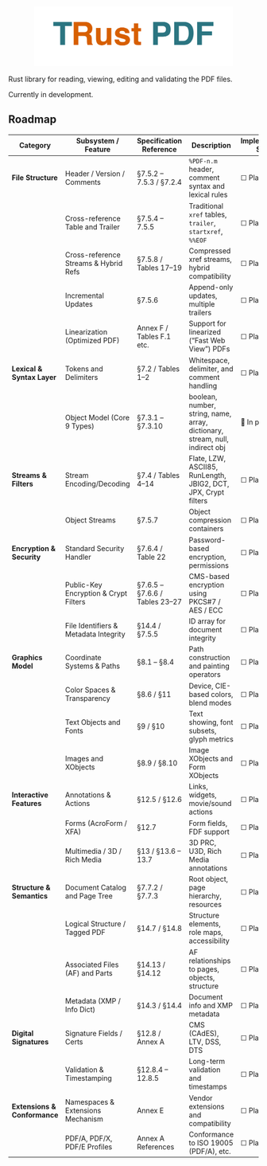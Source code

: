 <div align="center">
  <img src="assets/trust-pdf-logo.png" alt="TRust PDF Logo" width="400">
</div>

Rust library for reading, viewing, editing and validating the PDF files.

Currently in development.

## Roadmap

| Category                     | Subsystem / Feature                   | Specification Reference        | Description                                                                  | Implementation Status |
| ---------------------------- | ------------------------------------- | ------------------------------ | ---------------------------------------------------------------------------- | --------------------- |
| **File Structure**           | Header / Version / Comments           | §7.5.2 – 7.5.3 / §7.2.4        | `%PDF-n.m` header, comment syntax and lexical rules                          | ☐ Planned             |
|                              | Cross-reference Table and Trailer     | §7.5.4 – 7.5.5                 | Traditional `xref` tables, `trailer`, `startxref`, `%%EOF`                   | ☐ Planned             |
|                              | Cross-reference Streams & Hybrid Refs | §7.5.8 / Tables 17–19          | Compressed xref streams, hybrid compatibility                                | ☐ Planned             |
|                              | Incremental Updates                   | §7.5.6                         | Append-only updates, multiple trailers                                       | ☐ Planned             |
|                              | Linearization (Optimized PDF)         | Annex F / Tables F.1 etc.      | Support for linearized (“Fast Web View”) PDFs                                | ☐ Planned             |
| **Lexical & Syntax Layer**   | Tokens and Delimiters                 | §7.2 / Tables 1–2              | Whitespace, delimiter, and comment handling                                  | ☐ Planned             |
|                              | Object Model (Core 9 Types)           | §7.3.1 – §7.3.10               | boolean, number, string, name, array, dictionary, stream, null, indirect obj | 🚧 In progress        |
| **Streams & Filters**        | Stream Encoding/Decoding              | §7.4 / Tables 4–14             | Flate, LZW, ASCII85, RunLength, JBIG2, DCT, JPX, Crypt filters               | ☐ Planned             |
|                              | Object Streams                        | §7.5.7                         | Object compression containers                                                | ☐ Planned             |
| **Encryption & Security**    | Standard Security Handler             | §7.6.4 / Table 22              | Password-based encryption, permissions                                       | ☐ Planned             |
|                              | Public-Key Encryption & Crypt Filters | §7.6.5 – §7.6.6 / Tables 23–27 | CMS-based encryption using PKCS#7 / AES / ECC                                | ☐ Planned             |
|                              | File Identifiers & Metadata Integrity | §14.4 / §7.5.5                 | ID array for document integrity                                              | ☐ Planned             |
| **Graphics Model**           | Coordinate Systems & Paths            | §8.1 – §8.4                    | Path construction and painting operators                                     | ☐ Planned             |
|                              | Color Spaces & Transparency           | §8.6 / §11                     | Device, CIE-based colors, blend modes                                        | ☐ Planned             |
|                              | Text Objects and Fonts                | §9 / §10                       | Text showing, font subsets, glyph metrics                                    | ☐ Planned             |
|                              | Images and XObjects                   | §8.9 / §8.10                   | Image XObjects and Form XObjects                                             | ☐ Planned             |
| **Interactive Features**     | Annotations & Actions                 | §12.5 / §12.6                  | Links, widgets, movie/sound actions                                          | ☐ Planned             |
|                              | Forms (AcroForm / XFA)                | §12.7                          | Form fields, FDF support                                                     | ☐ Planned             |
|                              | Multimedia / 3D / Rich Media          | §13 / §13.6 – 13.7             | 3D PRC, U3D, Rich Media annotations                                          | ☐ Planned             |
| **Structure & Semantics**    | Document Catalog and Page Tree        | §7.7.2 / §7.7.3                | Root object, page hierarchy, resources                                       | ☐ Planned             |
|                              | Logical Structure / Tagged PDF        | §14.7 / §14.8                  | Structure elements, role maps, accessibility                                 | ☐ Planned             |
|                              | Associated Files (AF) and Parts       | §14.13 / §14.12                | AF relationships to pages, objects, structure                                | ☐ Planned             |
|                              | Metadata (XMP / Info Dict)            | §14.3 / §14.4                  | Document info and XMP metadata                                               | ☐ Planned             |
| **Digital Signatures**       | Signature Fields / Certs              | §12.8 / Annex A                | CMS (CAdES), LTV, DSS, DTS                                                   | ☐ Planned             |
|                              | Validation & Timestamping             | §12.8.4 – 12.8.5               | Long-term validation and timestamps                                          | ☐ Planned             |
| **Extensions & Conformance** | Namespaces & Extensions Mechanism     | Annex E                        | Vendor extensions and compatibility                                          | ☐ Planned             |
|                              | PDF/A, PDF/X, PDF/E Profiles          | Annex A References             | Conformance to ISO 19005 (PDF/A), etc.                                       | ☐ Planned             |
